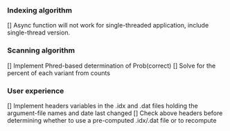 ### Indexing algorithm

[] Async function will not work for single-threaded application, include single-thread version.


### Scanning algorithm

[] Implement Phred-based determination of Prob(correct)
[] Solve for the percent of each variant from counts



### User experience

[] Implement headers variables in the .idx and .dat files holding the argument-file names and date last changed
[] Check above headers before determining whether to use a pre-computed .idx/.dat file or to recompute

